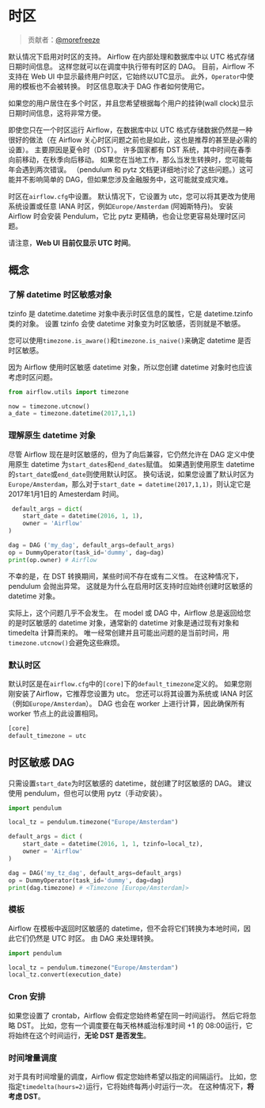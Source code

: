 # 时区

> 贡献者：[@morefreeze](https://github.com/morefreeze)

默认情况下启用对时区的支持。 Airflow 在内部处理和数据库中以 UTC 格式存储日期时间信息。 这样您就可以在调度中执行带有时区的 DAG。 目前，Airflow 不支持在 Web UI 中显示最终用户时区，它始终以UTC显示。 此外，`Operator`中使用的模板也不会被转换。 时区信息取决于 DAG 作者如何使用它。

如果您的用户居住在多个时区，并且您希望根据每个用户的挂钟(wall clock)显示日期时间信息，这将非常方便。

即使您只在一个时区运行 Airflow，在数据库中以 UTC 格式存储数据仍然是一种很好的做法（在 Airflow 关心时区问题之前也是如此，这也是推荐的甚至是必需的设置）。 主要原因是夏令时（DST）。 许多国家都有 DST 系统，其中时间在春季向前移动，在秋季向后移动。 如果您在当地工作，那么当发生转换时，您可能每年会遇到两次错误。 （pendulum 和 pytz 文档更详细地讨论了这些问题。）这可能并不影响简单的 DAG，但如果您涉及金融服务中，这可能就变成灾难。

时区在`airflow.cfg`中设置。 默认情况下，它设置为 utc，您可以将其更改为使用系统设置或任意 IANA 时区，例如`Europe/Amsterdam` (阿姆斯特丹)。 安装 Airflow 时会安装 Pendulum，它比 pytz 更精确，也会让您更容易处理时区问题。

请注意，**Web UI 目前仅显示 UTC 时间**。

## 概念

### 了解 datetime 时区敏感对象

tzinfo 是 datetime.datetime 对象中表示时区信息的属性，它是 datetime.tzinfo 类的对象。 设置 tzinfo 会使 datetime 对象变为时区敏感，否则就是不敏感。

您可以使用`timezone.is_aware()`和`timezone.is_naive()`来确定 datetime 是否时区敏感。

因为 Airflow 使用时区敏感 datetime 对象，所以您创建 datetime 对象时也应该考虑时区问题。

```py
from airflow.utils import timezone

now = timezone.utcnow()
a_date = timezone.datetime(2017,1,1)
```

### 理解原生 datetime 对象

尽管 Airflow 现在是时区敏感的，但为了向后兼容，它仍然允许在 DAG 定义中使用原生 datetime 为`start_dates`和`end_dates`赋值。 如果遇到使用原生 datetime 的`start_date`或`end_date`则使用默认时区。 换句话说，如果您设置了默认时区为`Europe/Amsterdam`，那么对于`start_date = datetime(2017,1,1)`，则认定它是2017年1月1日的 Amesterdam 时间。

```py
 default_args = dict(
    start_date = datetime(2016, 1, 1),
    owner = 'Airflow'
)

dag = DAG ('my_dag', default_args=default_args)
op = DummyOperator(task_id='dummy', dag=dag)
print(op.owner) # Airflow

```

不幸的是，在 DST 转换期间，某些时间不存在或有二义性。 在这种情况下，pendulum 会抛出异常。 这就是为什么在启用时区支持时应始终创建时区敏感的 datetime 对象。

实际上，这个问题几乎不会发生。 在 model 或 DAG 中，Airflow 总是返回给您的是时区敏感的 datetime 对象，通常新的 datetime 对象是通过现有对象和 timedelta 计算而来的。 唯一经常创建并且可能出问题的是当前时间，用`timezone.utcnow()`会避免这些麻烦。

### 默认时区

默认时区是在`airflow.cfg`中的`[core]`下的`default_timezone`定义的。 如果您刚刚安装了Airflow，它推荐您设置为 utc。 您还可以将其设置为系统或 IANA 时区（例如`Europe/Amsterdam`）。 DAG 也会在 worker 上进行计算，因此确保所有 worker 节点上的此设置相同。

```py
[core]
default_timezone = utc
```

## 时区敏感 DAG

只需设置`start_date`为时区敏感的 datetime，就创建了时区敏感的 DAG。 建议使用 pendulum，但也可以使用 pytz（手动安装）。

```py
import pendulum

local_tz = pendulum.timezone("Europe/Amsterdam")

default_args = dict (
    start_date = datetime(2016, 1, 1, tzinfo=local_tz),
    owner = 'Airflow'
)

dag = DAG('my_tz_dag', default_args=default_args)
op = DummyOperator(task_id='dummy', dag=dag)
print(dag.timezone) # <Timezone [Europe/Amsterdam]>
```

### 模板

Airflow 在模板中返回时区敏感的 datetime，但不会将它们转换为本地时间，因此它们仍然是 UTC 时区。 由 DAG 来处理转换。

```py
import pendulum

local_tz = pendulum.timezone("Europe/Amsterdam")
local_tz.convert(execution_date)
```

### Cron 安排

如果您设置了 crontab，Airflow 会假定您始终希望在同一时间运行。 然后它将忽略 DST。 比如，您有一个调度要在每天格林威治标准时间 +1 的 08:00运行，它将始终在这个时间运行，**无论 DST 是否发生**。

### 时间增量调度

对于具有时间增量的调度，Airflow 假定您始终希望以指定的间隔运行。 比如，您指定`timedelta(hours=2)`运行，它将始终每两小时运行一次。 在这种情况下，**将考虑 DST**。
